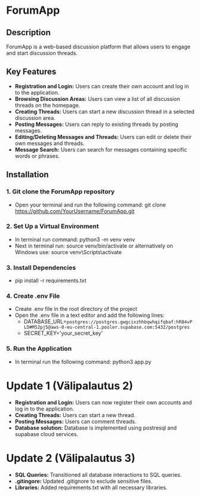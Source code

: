 # ForumApp

## Description
ForumApp is a web-based discussion platform that allows users to engage and start discussion threads.

## Key Features

- **Registration and Login:** Users can create their own account and log in to the application.
- **Browsing Discussion Areas:** Users can view a list of all discussion threads on the homepage.
- **Creating Threads:** Users can start a new discussion thread in a selected discussion area.
- **Posting Messages:** Users can reply to existing threads by posting messages.
- **Editing/Deleting Messages and Threads:** Users can edit or delete their own messages and threads.
- **Message Search:** Users can search for messages containing specific words or phrases.

## Installation
### 1. Git clone the ForumApp repository
- Open your terminal and run the following command: git clone https://github.com/YourUsername/ForumApp.git
### 2. Set Up a Virtual Environment
- In terminal run command: python3 -m venv venv
- Next in terminal run: source venv/bin/activate or alternatively on Windows use: source venv\Scripts\activate
### 3. Install Dependencies
- pip install -r requirements.txt
### 4. Create .env File
- Create .env file in the root directory of the project 
- Open the .env file in a text editor and add the following lines:
  - DATABASE_URL=`postgres://postgres.gwgcixzhhbqwhqifqbaf:hR84vPLD#M52pj5@aws-0-eu-central-1.pooler.supabase.com:5432/postgres`
  - SECRET_KEY='your_secret_key'
### 5. Run the Application
- In terminal run the following command: python3 app.py


# Update 1 (Välipalautus 2)

- **Registration and Login:** Users can now register their own accounts and log in to the application.
- **Creating Threads:** Users can start a new thread.
- **Posting Messages:** Users can comment threads.
- **Database solution:** Database is implemented using postresql and supabase cloud services.

# Update 2 (Välipalautus 3)

- **SQL Queries:** Transitioned all database interactions to SQL queries.
- **.gitingore:** Updated .gitignore to exclude sensitive files.
- **Libraries:** Added requirements.txt with all necessary libraries.





